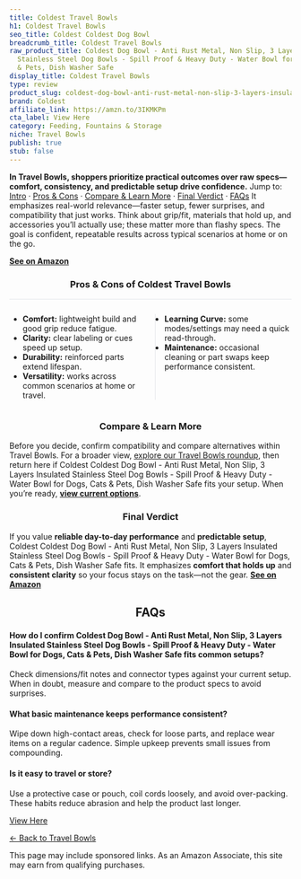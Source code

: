 ```yaml
---
title: Coldest Travel Bowls
h1: Coldest Travel Bowls
seo_title: Coldest Coldest Dog Bowl
breadcrumb_title: Coldest Travel Bowls
raw_product_title: Coldest Dog Bowl - Anti Rust Metal, Non Slip, 3 Layers Insulated
  Stainless Steel Dog Bowls - Spill Proof & Heavy Duty - Water Bowl for Dogs, Cats
  & Pets, Dish Washer Safe
display_title: Coldest Travel Bowls
type: review
product_slug: coldest-dog-bowl-anti-rust-metal-non-slip-3-layers-insulated-stainless-c7a5144b
brand: Coldest
affiliate_link: https://amzn.to/3IKMKPm
cta_label: View Here
category: Feeding, Fountains & Storage
niche: Travel Bowls
publish: true
stub: false
---
```


<div id="intro" class="full-width"><p><strong>In Travel Bowls, shoppers prioritize practical outcomes over raw specs&mdash;comfort, consistency, and predictable setup drive confidence.</strong> Jump to: <a href="#intro">Intro</a> · <a href="#pros-cons">Pros &amp; Cons</a> · <a href="#compare-more">Compare &amp; Learn More</a> · <a href="#verdict">Final Verdict</a> · <a href="#faqs">FAQs</a> It emphasizes real-world relevance&mdash;faster setup, fewer surprises, and compatibility that just works. Think about grip/fit, materials that hold up, and accessories you’ll actually use; these matter more than flashy specs. The goal is confident, repeatable results across typical scenarios at home or on the go.</p><p><a href="https://amzn.to/3IKMKPm" rel="nofollow sponsored noopener" target="_blank"><strong>See on Amazon</strong></a></p></div>
<h3 id="pros-cons" style="text-align:center;">Pros &amp; Cons of Coldest Travel Bowls</h3>
<div class="pc-grid" style="display:grid;grid-template-columns:1fr 1fr;gap:16px;border-top:1px solid #e5e7eb;padding-top:12px;">
  <ul>
    <li><strong>Comfort:</strong> lightweight build and good grip reduce fatigue.</li>
    <li><strong>Clarity:</strong> clear labeling or cues speed up setup.</li>
    <li><strong>Durability:</strong> reinforced parts extend lifespan.</li>
    <li><strong>Versatility:</strong> works across common scenarios at home or travel.</li>
  </ul>
  <ul style="border-left:1px solid #e5e7eb;padding-left:16px;">
    <li><strong>Learning Curve:</strong> some modes/settings may need a quick read-through.</li>
    <li><strong>Maintenance:</strong> occasional cleaning or part swaps keep performance consistent.</li>
  </ul>
</div>


<h3 id="compare-more" style="text-align:center;">Compare &amp; Learn More</h3>
<p>Before you decide, confirm compatibility and compare alternatives within Travel Bowls. For a broader view, <a href="#">explore our Travel Bowls roundup</a>, then return here if Coldest Coldest Dog Bowl - Anti Rust Metal, Non Slip, 3 Layers Insulated Stainless Steel Dog Bowls - Spill Proof & Heavy Duty - Water Bowl for Dogs, Cats & Pets, Dish Washer Safe fits your setup. When you’re ready, <a href="https://amzn.to/3IKMKPm" rel="nofollow sponsored noopener" target="_blank"><strong>view current options</strong></a>.</p>

<h3 id="verdict" style="text-align:center;">Final Verdict</h3>
<p>If you value <strong>reliable day-to-day performance</strong> and <strong>predictable setup</strong>, Coldest Coldest Dog Bowl - Anti Rust Metal, Non Slip, 3 Layers Insulated Stainless Steel Dog Bowls - Spill Proof & Heavy Duty - Water Bowl for Dogs, Cats & Pets, Dish Washer Safe fits. It emphasizes <strong>comfort that holds up</strong> and <strong>consistent clarity</strong> so your focus stays on the task&mdash;not the gear. <a href="https://amzn.to/3IKMKPm" rel="nofollow sponsored noopener" target="_blank"><strong>See on Amazon</strong></a></p>

<h2 id="faqs" style="text-align:center;">FAQs</h2>
<h4><strong>How do I confirm Coldest Dog Bowl - Anti Rust Metal, Non Slip, 3 Layers Insulated Stainless Steel Dog Bowls - Spill Proof & Heavy Duty - Water Bowl for Dogs, Cats & Pets, Dish Washer Safe fits common setups?</strong></h4>
<p>Check dimensions/fit notes and connector types against your current setup. When in doubt, measure and compare to the product specs to avoid surprises.</p>
<h4><strong>What basic maintenance keeps performance consistent?</strong></h4>
<p>Wipe down high-contact areas, check for loose parts, and replace wear items on a regular cadence. Simple upkeep prevents small issues from compounding.</p>
<h4><strong>Is it easy to travel or store?</strong></h4>
<p>Use a protective case or pouch, coil cords loosely, and avoid over-packing. These habits reduce abrasion and help the product last longer.</p>

<p><a class="btn" href="https://amzn.to/3IKMKPm" target="_blank" rel="nofollow sponsored noopener">View Here</a></p>
<p><a href="/roundups/feeding-fountains-storage/travel-bowls/">← Back to Travel Bowls</a></p>
<aside class="disclosure">This page may include sponsored links. As an Amazon Associate, this site may earn from qualifying purchases.</aside>
